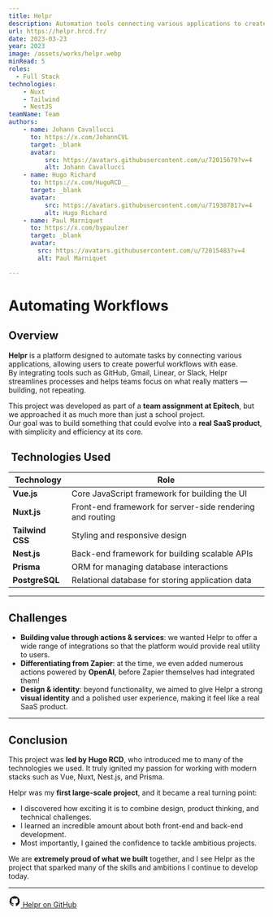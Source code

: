 ```yaml
---
title: Helpr
description: Automation tools connecting various applications to create powerful workflows
url: https://helpr.hrcd.fr/
date: 2023-03-23
year: 2023
image: /assets/works/helpr.webp
minRead: 5
roles:
  - Full Stack
technologies:
    - Nuxt
    - Tailwind
    - NestJS
teamName: Team
authors:
    - name: Johann Cavallucci
      to: https://x.com/JohannCVL
      target: _blank
      avatar:
          src: https://avatars.githubusercontent.com/u/72015679?v=4
          alt: Johann Cavallucci
    - name: Hugo Richard
      to: https://x.com/HugoRCD__
      target: _blank
      avatar:
          src: https://avatars.githubusercontent.com/u/71938701?v=4
          alt: Hugo Richard
    - name: Paul Marniquet
      to: https://x.com/bypaulzer
      target: _blank
      avatar:
        src: https://avatars.githubusercontent.com/u/72015483?v=4
        alt: Paul Marniquet

---
```

#  Automating Workflows

## Overview

**Helpr** is a platform designed to automate tasks by connecting various applications, allowing users to create powerful workflows with ease.  
By integrating tools such as GitHub, Gmail, Linear, or Slack, Helpr streamlines processes and helps teams focus on what really matters — building, not repeating.

This project was developed as part of a **team assignment at Epitech**, but we approached it as much more than just a school project.  
Our goal was to build something that could evolve into a **real SaaS product**, with simplicity and efficiency at its core.

## ️ Technologies Used

| Technology      | Role |
|-----------------|------|
| **Vue.js**      | Core JavaScript framework for building the UI |
| **Nuxt.js**     | Front-end framework for server-side rendering and routing |
| **Tailwind CSS**| Styling and responsive design |
| **Nest.js**     | Back-end framework for building scalable APIs |
| **Prisma**      | ORM for managing database interactions |
| **PostgreSQL**  | Relational database for storing application data |

---

## Challenges

- **Building value through actions & services**: we wanted Helpr to offer a wide range of integrations so that the platform would provide real utility to users.
- **Differentiating from Zapier**: at the time, we even added numerous actions powered by **OpenAI**, before Zapier themselves had integrated them!
- **Design & identity**: beyond functionality, we aimed to give Helpr a strong **visual identity** and a polished user experience, making it feel like a real SaaS product.

---

## Conclusion

This project was **led by Hugo RCD**, who introduced me to many of the technologies we used. It truly ignited my passion for working with modern stacks such as Vue, Nuxt, Nest.js, and Prisma.

Helpr was my **first large-scale project**, and it became a real turning point:
- I discovered how exciting it is to combine design, product thinking, and technical challenges.
- I learned an incredible amount about both front-end and back-end development.
- Most importantly, I gained the confidence to tackle ambitious projects.

We are **extremely proud of what we built** together, and I see Helpr as the project that sparked many of the skills and ambitions I continue to develop today. 

---
<a href="https://github.com/HugoRCD/helpr" target="_blank" class="flex items-center space-x-2">
  <svg width="24" height="24" viewBox="0 0 24 24" fill="currentColor" xmlns="http://www.w3.org/2000/svg">
    <path d="M12 2A10 10 0 0 0 2 12c0 4.42 2.87 8.17 6.84 9.5c.5.08.66-.23.66-.5v-1.69c-2.77.6-3.36-1.34-3.36-1.34c-.46-1.16-1.11-1.47-1.11-1.47c-.91-.62.07-.6.07-.6c1 .07 1.53 1.03 1.53 1.03c.87 1.52 2.34 1.07 2.91.83c.09-.65.35-1.09.63-1.34c-2.22-.25-4.55-1.11-4.55-4.92c0-1.11.38-2 1.03-2.71c-.1-.25-.45-1.29.1-2.64c0 0 .84-.27 2.75 1.02c.79-.22 1.65-.33 2.5-.33s1.71.11 2.5.33c1.91-1.29 2.75-1.02 2.75-1.02c.55 1.35.2 2.39.1 2.64c.65.71 1.03 1.6 1.03 2.71c0 3.82-2.34 4.66-4.57 4.91c.36.31.69.92.69 1.85V21c0 .27.16.59.67.5C19.14 20.16 22 16.42 22 12A10 10 0 0 0 12 2"/>
  </svg>
  <span>Helpr on GitHub</span>
</a>